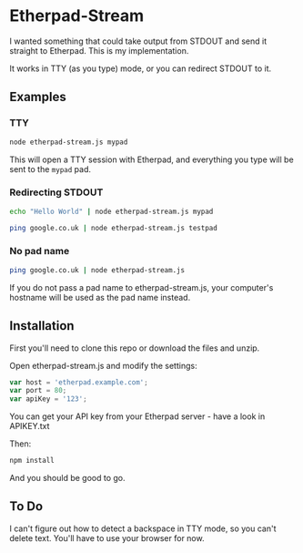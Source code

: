 # Etherpad-Stream

I wanted something that could take output from STDOUT and send it straight to
Etherpad. This is my implementation.

It works in TTY (as you type) mode, or you can redirect STDOUT to it.

## Examples

### TTY

```bash
node etherpad-stream.js mypad
```

This will open a TTY session with Etherpad, and everything you type will be 
sent to the `mypad` pad.

### Redirecting STDOUT

```bash
echo "Hello World" | node etherpad-stream.js mypad
```

```bash
ping google.co.uk | node etherpad-stream.js testpad
```

### No pad name

```bash
ping google.co.uk | node etherpad-stream.js
```

If you do not pass a pad name to etherpad-stream.js, your computer's hostname 
will be used as the pad name instead.

## Installation

First you'll need to clone this repo or download the files and unzip.

Open etherpad-stream.js and modify the settings:

```js
var host = 'etherpad.example.com';
var port = 80;
var apiKey = '123';
```

You can get your API key from your Etherpad server - have a look in APIKEY.txt

Then:

```bash
npm install
```

And you should be good to go.

## To Do

I can't figure out how to detect a backspace in TTY mode, so you can't delete
text. You'll have to use your browser for now.